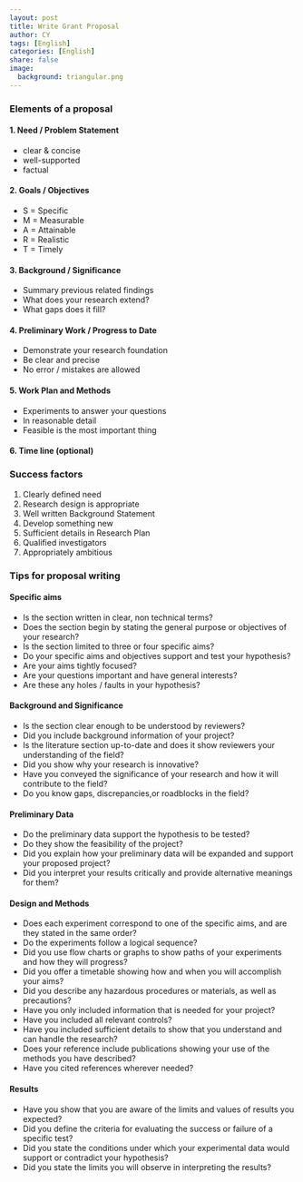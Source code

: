 ```yaml
---
layout: post
title: Write Grant Proposal
author: CY
tags: [English]
categories: [English]
share: false
image:
  background: triangular.png 
---
```




### Elements of a proposal

#### 1. Need / Problem Statement    
   - clear & concise                
   - well-supported                
   - factual               
#### 2. Goals / Objectives              
   - S = Specific                             
   - M = Measurable                         
   - A = Attainable                 
   - R = Realistic  
   - T = Timely              
#### 3. Background / Significance      
   - Summary previous related findings                       
   - What does your research extend?               
   - What gaps does it fill?     
#### 4. Preliminary Work / Progress to Date   
   - Demonstrate your research foundation    
   - Be clear and precise    
   - No error / mistakes are allowed     
#### 5. Work Plan and Methods    
   - Experiments to answer your questions              
   - In reasonable detail   
   - Feasible is the most important thing      
#### 6. Time line (optional)      



### Success factors

1. Clearly defined need     
2. Research design is appropriate   
3. Well written Background Statement
4. Develop something new  
5. Sufficient details in Research Plan    
6. Qualified investigators 
7. Appropriately ambitious    



### Tips for proposal writing

#### Specific aims   
  - Is the section written in clear, non technical terms?       
  - Does the section begin by stating the general purpose or objectives of your research?      
  - Is the section limited to three or four specific aims?    
  - Do your specific aims and objectives support and test your hypothesis?    
  - Are your aims tightly focused?      
  - Are your questions important and have general interests?     
  - Are these any holes / faults in your hypothesis?      
#### Background and Significance 
  - Is the section clear enough to be understood by reviewers?    
  - Did you include background information of your project?     
  - Is the literature section up-to-date and does it show reviewers your understanding of the field?     
  - Did you show why your research is innovative?     
  - Have you conveyed the significance of your research and how it will contribute to the field?        
  - Do you know gaps, discrepancies,or roadblocks in the field?         
#### Preliminary Data     
  - Do the preliminary data support the hypothesis to be tested?     
  - Do they show the feasibility of the project?     
  - Did you explain how your preliminary data will be expanded and support your proposed project?     
  - Did you interpret your results critically and provide alternative meanings for them?      
#### Design and Methods 
  - Does each experiment correspond to one of the specific aims, and are they stated in the same order?     
  - Do the experiments follow a logical sequence?      
  - Did you use flow charts or graphs to show paths of your experiments and how they will progress?    
  - Did you offer a timetable showing how and when you will accomplish your aims?     
  - Did you describe any hazardous procedures or materials, as well as precautions?          
  - Have you only included information that is needed for your project?     
  - Have you included all relevant controls?   
  - Have you included sufficient details to show that you understand and can handle the research?    
  - Does your reference include publications showing your use of the methods you have described?       
  - Have you cited references wherever needed?   
#### Results  
  - Have you show that you are aware of the limits and values of results you expected?      
  - Did you define the criteria for evaluating the success or failure of a specific test?     
  - Did you state the conditions under which your experimental data would support or contradict your hypothesis?    
  - Did you state the limits you will observe in interpreting the results?      
